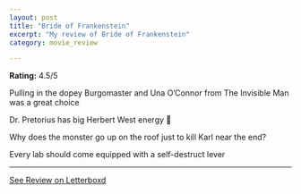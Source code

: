 ```yaml
---
layout: post
title: "Bride of Frankenstein"
excerpt: "My review of Bride of Frankenstein"
category: movie_review

---
```


**Rating:** 4.5/5

Pulling in the dopey Burgomaster and Una O’Connor from The Invisible Man was a great choice

Dr. Pretorius has big Herbert West energy 🧐

Why does the monster go up on the roof just to kill Karl near the end?

Every lab should come equipped with a self-destruct lever

<hr>

[See Review on Letterboxd](https://boxd.it/3p9E45)

